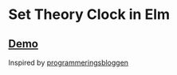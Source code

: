 # Set Theory Clock in Elm

## [Demo](https://robhop.github.io/Elm-Set-Theory-Clock/)


Inspired by [programmeringsbloggen](http://programmeringsbloggen.no/2014/03/09/mengenlehreuhr-med-processingjs/)